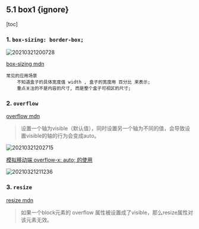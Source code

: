 ## 5.1 box1 {ignore}

[toc]

### 1. `box-sizing: border-box;`

![20210321200728](https://cdn.jsdelivr.net/gh/123taojiale/dahuyou_picture@main/blogs/20210321200728.png)

[box-sizing mdn](https://developer.mozilla.org/zh-CN/docs/Web/CSS/box-sizing)

```
常见的应用场景
    不知道盒子的具体宽度值 width , 盒子的宽度用 百分比 来表示;
    重点关注的不是内容的尺寸, 而是整个盒子可视区的尺寸;
```

### 2. `overflow`

[overflow mdn](https://developer.mozilla.org/zh-CN/docs/Web/CSS/overflow)

> 设置一个轴为visible（默认值），同时设置另一个轴为不同的值，会导致设置visible的轴的行为会变成auto。

![20210321202715](https://cdn.jsdelivr.net/gh/123taojiale/dahuyou_picture@main/blogs/20210321202715.png)

[模拟移动端 overflow-x: auto; 的使用](../codes/14.%20overflow-x/index.html)

![20210321211236](https://cdn.jsdelivr.net/gh/123taojiale/dahuyou_picture@main/blogs/20210321211236.png)

### 3. `resize`

[resize mdn](https://developer.mozilla.org/zh-CN/docs/Web/CSS/resize)

> 如果一个block元素的 overflow 属性被设置成了visible，那么resize属性对该元素无效。
